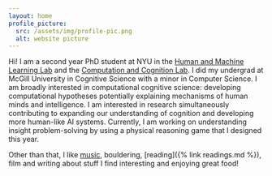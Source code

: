 ```yaml
---
layout: home
profile_picture:
  src: /assets/img/profile-pic.png
  alt: website picture
---
```


Hi! I am a second year PhD student at NYU in the [Human and Machine Learning Lab](https://lake-lab.github.io/) and the [Computation and Cognition Lab](http://gureckislab.org/). I did my undergrad at McGill University in Cognitive Science with a minor in Computer Science. I am broadly interested in computational cognitive science: developing computational hypotheses potentially explaining mechanisms of human minds and intelligence. I am interested in research simultaneously contributing to expanding our understanding of cognition and developing more human-like AI systems. Currently, I am working on understanding insight problem-solving by using a physical reasoning game that I designed this year.

Other than that, I like [music](https://soundcloud.com/solim-legris), bouldering, [reading]({% link readings.md %}), film and writing about stuff I find interesting and enjoying great food!

